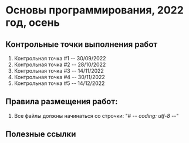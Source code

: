 # Основы программирования, 2022 год, осень

## Контрольные точки выполнения работ

1. Контрольная точка #1 -- 30/09/2022
2. Контрольная точка #2 -- 28/10/2022
3. Контрольная точка #3 -- 14/11/2022
4. Контрольная точка #4 -- 30/11/2022
5. Контрольная точка #5 -- 14/12/2022

## Правила размещения работ:

1. Все файлы должны начинаться со строчки: "# -*- coding: utf-8 -*-"

## Полезные ссылки
